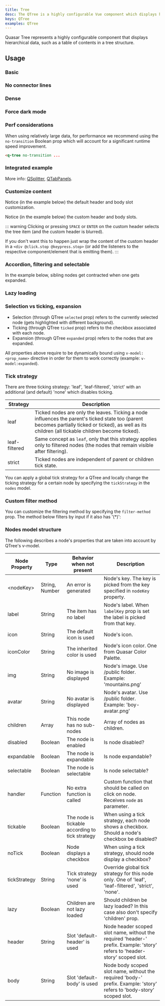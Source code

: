 ```yaml
---
title: Tree
desc: The QTree is a highly configurable Vue component which displays hierarchical data, such as a table of contents in a tree structure.
keys: QTree
examples: QTree
---
```


Quasar Tree represents a highly configurable component that displays hierarchical data, such as a table of contents in a tree structure.

<DocApi file="QTree" />

## Usage

### Basic

<DocExample title="Basic" file="Basic" />

### No connector lines

<DocExample title="No connectors" file="NoConnectors" />

### Dense <q-badge label="v2.2.4+" />

<DocExample title="Dense" file="DenseTree" />

### Force dark mode

<DocExample title="Force dark mode" file="Dark" />

### Perf considerations <q-badge label="v2.9.2+" />
When using relatively large data, for performance we recommend using the `no-transition` Boolean prop which will account for a significant runtime speed improvement.

```html
<q-tree no-transition ...
```

### Integrated example

<DocExample title="With QSplitter and QTabPanels" file="Splitter" />

More info: [QSplitter](/vue-components/splitter), [QTabPanels](/vue-components/tab-panels).

### Customize content

Notice (in the example below) the default header and body slot customization.

<DocExample title="Default header and body slots" file="SlotsDefault" />

Notice (in the example below) the custom header and body slots.

<DocExample title="Customizing nodes" file="SlotsCustomized" />

::: warning
Clicking or pressing `SPACE` or `ENTER` on the custom header selects the tree item (and the custom header is blurred).

If you don't want this to happen just wrap the content of the custom header in a `<div @click.stop @keypress.stop>` (or add the listeners to the respective component/element that is emitting them).
:::

### Accordion, filtering and selectable

In the example below, sibling nodes get contracted when one gets expanded.

<DocExample title="Accordion mode" file="Accordion" />

<DocExample title="Filtering nodes" file="FilterDefault" />

<DocExample title="Selectable nodes" file="Selectable" />

### Lazy loading

<DocExample title="Lazy loading nodes" file="LazyLoad" />

### Selection vs ticking, expansion

* Selection (through QTree `selected` prop) refers to the currently selected node (gets highlighted with different background).
* Ticking (through QTree `ticked` prop) refers to the checkbox associated with each node.
* Expansion (through QTree `expanded` prop) refers to the nodes that are expanded.

All properties above require to be dynamically bound using `v-model:<prop_name>` directive in order for them to work correctly (example: `v-model:expanded`).

<DocExample title="Syncing node properties" file="Sync" />

### Tick strategy

There are three ticking strategy: 'leaf', 'leaf-filtered', 'strict' with an additional (and default) 'none' which disables ticking.

| Strategy | Description |
| --- | --- |
| leaf | Ticked nodes are only the leaves. Ticking a node influences the parent's ticked state too (parent becomes partially ticked or ticked), as well as its children (all tickable children become ticked). |
| leaf-filtered | Same concept as `leaf`, only that this strategy applies only to filtered nodes (the nodes that remain visible after filtering). |
| strict | Ticked nodes are independent of parent or children tick state. |

You can apply a global tick strategy for a QTree and locally change the ticking strategy for a certain node by specifying the `tickStrategy` in the `nodes` model.

<DocExample title="Tick strategy" file="TickStrategy" />

### Custom filter method
You can customize the filtering method by specifying the `filter-method` prop. The method below filters by input if it also has '(*)':

<DocExample title="Custom filter" file="FilterCustom" />

### Nodes model structure
The following describes a node's properties that are taken into account by QTree's v-model.

| Node Property | Type | Behavior when not present | Description |
| --- | --- | --- | --- |
| \<nodeKey\> | String, Number | An error is generated | Node's key. The key is picked from the key specified in `nodeKey` property. |
| label | String | The item has no label | Node's label. When `labelKey` prop is set the label is picked from that key. |
| icon | String | The default icon is used | Node's icon. |
| iconColor | String | The inherited color is used | Node's icon color. One from Quasar Color Palette. |
| img | String | No image is displayed | Node's image. Use /public folder. Example: 'mountains.png' |
| avatar | String | No avatar is displayed | Node's avatar. Use /public folder. Example: 'boy-avatar.png' |
| children | Array | This node has no sub-nodes | Array of nodes as children. |
| disabled | Boolean | The node is enabled | Is node disabled? |
| expandable | Boolean | The node is expandable | Is node expandable? |
| selectable | Boolean | The node is selectable | Is node selectable? |
| handler | Function | No extra function is called | Custom function that should be called on click on node. Receives `node` as parameter. |
| tickable | Boolean | The node is tickable according to tick strategy | When using a tick strategy, each node shows a checkbox. Should a node's checkbox be disabled? |
| noTick | Boolean | Node displays a checkbox | When using a tick strategy, should node display a checkbox? |
| tickStrategy | String | Tick strategy 'none' is used | Override global tick strategy for this node only. One of 'leaf', 'leaf-filtered', 'strict', 'none'. |
| lazy | Boolean | Children are not lazy loaded | Should children be lazy loaded? In this case also don't specify 'children' prop. |
| header | String | Slot 'default-header' is used | Node header scoped slot name, without the required 'header-' prefix. Example: 'story' refers to 'header-story' scoped slot. |
| body | String | Slot 'default-body' is used | Node body scoped slot name, without the required 'body-' prefix. Example: 'story' refers to 'body-story' scoped slot. |
